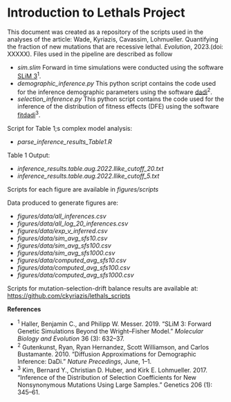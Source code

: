 Introduction to Lethals Project
============

This document was created as a repository of the scripts used in the analyses of the article: Wade, Kyriazis, Cavassim, Lohmueller. Quantifying the fraction of new mutations that are recessive lethal. *Evolution*, 2023.(doi: XXXXX).
Files used in the pipeline are described as follow
- *sim.slim* Forward in time simulations were conducted using the software [SLiM 3](https://github.com/MesserLab/SLiM)<sup>1</sup>.
- *demographic_inference.py* This python script contains the code used for the inference demographic parameters using the software [dadi](https://dadi.readthedocs.io/en/latest/#welcome-to-dadi)<sup>2</sup>.
- *selection_inference.py* This python script contains the code used for the inference of the distribution of fitness effects (DFE) using the software [fitdadi](https://github.com/LohmuellerLab/fitdadi)<sup>3</sup>.

Script for Table 1;s complex model analysis: 
- *parse_inference_results_Table1.R*

Table 1 Output: 
- *inference_results.table.aug.2022.llike_cutoff_20.txt*
- *inference_results.table.aug.2022.llike_cutoff_5.txt*

Scripts for each figure are available in *figures/scripts*

Data produced to generate figures are:
- *figures/data/all_inferences.csv* 
- *figures/data/all_log_20_inferences.csv* 
- *figures/data/exp_v_inferred.csv* 
- *figures/data/sim_avg_sfs10.csv* 
- *figures/data/sim_avg_sfs100.csv*  
- *figures/data/sim_avg_sfs1000.csv* 
- *figures/data/computed_avg_sfs10.csv* 
- *figures/data/computed_avg_sfs100.csv*  
- *figures/data/computed_avg_sfs1000.csv* 

Scripts for mutation-selection-drift balance results are available at: https://github.com/ckyriazis/lethals_scripts

**References**
- <sup>1</sup> Haller, Benjamin C., and Philipp W. Messer. 2019. “SLiM 3: Forward Genetic Simulations Beyond the Wright–Fisher Model.” *Molecular Biology and Evolution* 36 (3): 632–37.
- <sup>2</sup> Gutenkunst, Ryan, Ryan Hernandez, Scott Williamson, and Carlos Bustamante. 2010. “Diffusion Approximations for Demographic Inference: DaDi.” *Nature Precedings*, June, 1–1.
- <sup>3</sup> Kim, Bernard Y., Christian D. Huber, and Kirk E. Lohmueller. 2017. “Inference of the Distribution of Selection Coefficients for New Nonsynonymous Mutations Using Large Samples.” Genetics 206 (1): 345–61.
